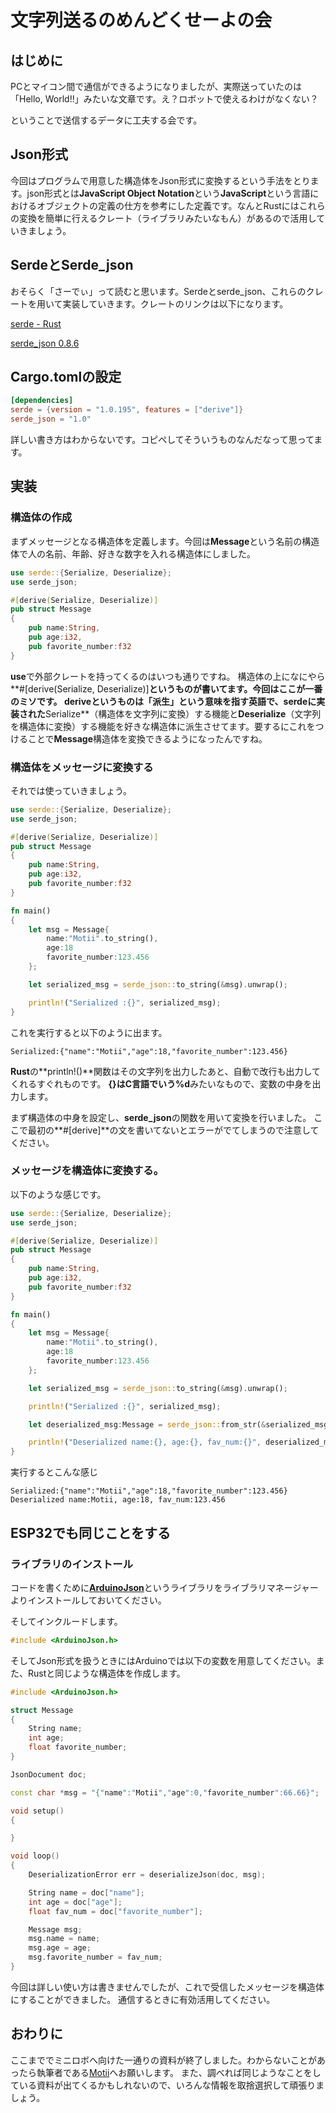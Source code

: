# 文字列送るのめんどくせーよの会

## はじめに
PCとマイコン間で通信ができるようになりましたが、実際送っていたのは「Hello,  World!!」みたいな文章です。え？ロボットで使えるわけがなくない？

ということで送信するデータに工夫する会です。

## Json形式
今回はプログラムで用意した構造体をJson形式に変換するという手法をとります。json形式とは**JavaScript Object Notation**という**JavaScript**という言語におけるオブジェクトの定義の仕方を参考にした定義です。なんとRustにはこれらの変換を簡単に行えるクレート（ライブラリみたいなもん）があるので活用していきましょう。

## SerdeとSerde_json
おそらく「さーでぃ」って読むと思います。Serdeとserde_json、これらのクレートを用いて実装していきます。クレートのリンクは以下になります。

[serde - Rust](https://docs.rs/serde/latest/serde/)

[serde_json 0.8.6](https://docs.rs/crate/serde_json/0.8.6)

## Cargo.tomlの設定
```toml
[dependencies]
serde = {version = "1.0.195", features = ["derive"]}
serde_json = "1.0"
```

詳しい書き方はわからないです。コピペしてそういうものなんだなって思ってます。


## 実装
### 構造体の作成
まずメッセージとなる構造体を定義します。今回は**Message**という名前の構造体で人の名前、年齢、好きな数字を入れる構造体にしました。
```rs
use serde::{Serialize, Deserialize};
use serde_json;

#[derive(Serialize, Deserialize)]
pub struct Message
{
    pub name:String,
    pub age:i32,
    pub favorite_number:f32
}
```

**use**で外部クレートを持ってくるのはいつも通りですね。
構造体の上になにやら**#[derive(Serialize, Deserialize)]**というものが書いてます。今回はここが一番のミソです。
**derive**というものは「派生」という意味を指す英語で、**serde**に実装された**Serialize**（構造体を文字列に変換）する機能と**Deserialize**（文字列を構造体に変換）する機能を好きな構造体に派生させてます。要するにこれをつけることで**Message**構造体を変換できるようになったんですね。

### 構造体をメッセージに変換する
それでは使っていきましょう。
```rs
use serde::{Serialize, Deserialize};
use serde_json;

#[derive(Serialize, Deserialize)]
pub struct Message
{
    pub name:String,
    pub age:i32,
    pub favorite_number:f32
}

fn main()
{
    let msg = Message{
        name:"Motii".to_string(),
        age:18
        favorite_number:123.456
    };

    let serialized_msg = serde_json::to_string(&msg).unwrap();

    println!("Serialized :{}", serialized_msg);
}
```

これを実行すると以下のように出ます。
```
Serialized:{"name":"Motii","age":18,"favorite_number":123.456}
```

**Rust**の**println!()**関数はその文字列を出力したあと、自動で改行も出力してくれるすぐれものです。
**{}**はC言語でいう**%d**みたいなもので、変数の中身を出力します。

まず構造体の中身を設定し、**serde_json**の関数を用いて変換を行いました。
ここで最初の**#[derive]**の文を書いてないとエラーがでてしまうので注意してください。

### メッセージを構造体に変換する。
以下のような感じです。
```rs
use serde::{Serialize, Deserialize};
use serde_json;

#[derive(Serialize, Deserialize)]
pub struct Message
{
    pub name:String,
    pub age:i32,
    pub favorite_number:f32
}

fn main()
{
    let msg = Message{
        name:"Motii".to_string(),
        age:18
        favorite_number:123.456
    };

    let serialized_msg = serde_json::to_string(&msg).unwrap();

    println!("Serialized :{}", serialized_msg);

    let deserialized_msg:Message = serde_json::from_str(&serialized_msg).unwrap();

    println!("Deserialized name:{}, age:{}, fav_num:{}", deserialized_msg.name, deserialized_msg.age, deserialized_msg.favorite_number);
}
```

実行するとこんな感じ
```
Serialized:{"name":"Motii","age":18,"favorite_number":123.456}
Deserialized name:Motii, age:18, fav_num:123.456
```

## ESP32でも同じことをする
### ライブラリのインストール
コードを書くために[**ArduinoJson**](https://arduinojson.org/)というライブラリをライブラリマネージャーよりインストールしておいてください。

そしてインクルードします。
```cpp
#include <ArduinoJson.h>
```
そしてJson形式を扱うときにはArduinoでは以下の変数を用意してください。また、Rustと同じような構造体を作成します。

```cpp
#include <ArduinoJson.h>

struct Message
{
    String name;
    int age;
    float favorite_number;
}

JsonDocument doc;

const char *msg = "{"name":"Motii","age":0,"favorite_number":66.66}";

void setup()
{

}

void loop()
{
    DeserializationError err = deserializeJson(doc, msg);

    String name = doc["name"];
    int age = doc["age"];
    float fav_num = doc["favorite_number"];

    Message msg;
    msg.name = name;
    msg.age = age;
    msg.favorite_number = fav_num;
}
```

今回は詳しい使い方は書きませんでしたが、これで受信したメッセージを構造体にすることができました。
通信するときに有効活用してください。

## おわりに
ここまででミニロボへ向けた一通りの資料が終了しました。わからないことがあったら執筆者である[Motii](https://github.com/motii8128)へお願いします。
また、調べれば同じようなことをしている資料が出てくるかもしれないので、いろんな情報を取捨選択して頑張りましょう。